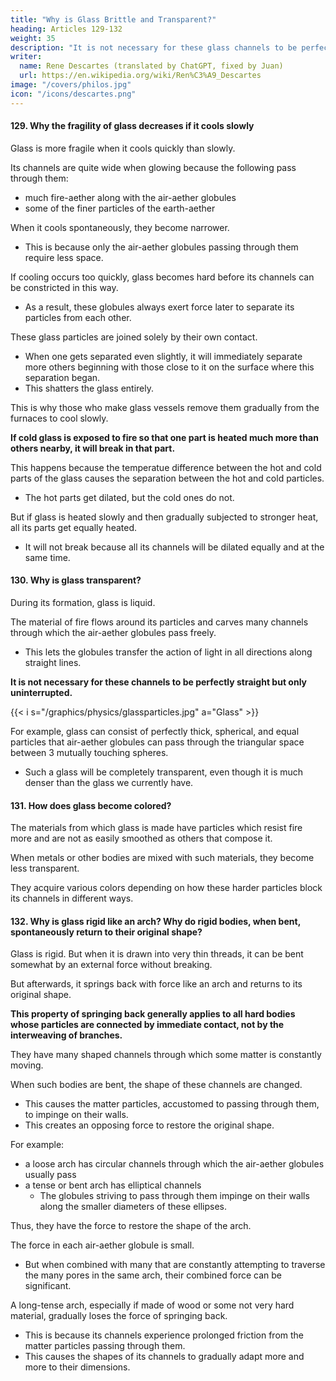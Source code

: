 ```yaml
---
title: "Why is Glass Brittle and Transparent?"
heading: Articles 129-132
weight: 35
description: "It is not necessary for these glass channels to be perfectly straight but only uninterrupted."
writer:
  name: Rene Descartes (translated by ChatGPT, fixed by Juan)
  url: https://en.wikipedia.org/wiki/Ren%C3%A9_Descartes
image: "/covers/philos.jpg"
icon: "/icons/descartes.png"
---
```



#### 129. Why the fragility of glass decreases if it cools slowly

Glass is more fragile when it cools quickly than slowly.

Its channels are quite wide when glowing because the following pass through them:
- much fire-aether along with the air-aether globules
- some of the finer particles of the earth-aether

When it cools spontaneously, they become narrower.
- This is because only the air-aether globules passing through them require less space.

If cooling occurs too quickly, glass becomes hard before its channels can be constricted in this way.
- As a result, these globules always exert force later to separate its particles from each other. 

These glass particles are joined solely by their own contact.
- When one gets separated even slightly, it will immediately separate more others beginning with those close to it on the surface where this separation began.
- This shatters the glass entirely.

This is why those who make glass vessels remove them gradually from the furnaces to cool slowly.

**If cold glass is exposed to fire so that one part is heated much more than others nearby, it will break in that part.** 

This happens because the temperatue difference between the hot and cold parts of the glass causes the separation between the hot and cold particles. 
- The hot parts get dilated, but the cold ones do not. 

<!-- its channels cannot be dilated by heat, with the channels of neighboring parts remaining unchanged, so that it is separated from them. -->

But if glass is heated slowly and then gradually subjected to stronger heat, all its parts get equally heated. 
- It will not break because all its channels will be dilated equally and at the same time.


#### 130. Why is glass transparent?

During its formation, glass is liquid.

The material of fire flows around its particles and carves many channels through which the air-aether globules pass freely.
- This lets the globules transfer the action of light in all directions along straight lines.

**It is not necessary for these channels to be perfectly straight but only uninterrupted.**

{{< i s="/graphics/physics/glassparticles.jpg" a="Glass" >}}

For example, glass can consist of perfectly thick, spherical, and equal particles that air-aether globules can pass through the triangular space  between 3 mutually touching spheres.
- Such a glass will be completely transparent, even though it is much denser than the glass we currently have.


#### 131. How does glass become colored?

The materials from which glass is made have particles which resist fire more and are not as easily smoothed as others that compose it.

When metals or other bodies are mixed with such materials, they become less transparent.

They acquire various colors depending on how these harder particles block its channels in different ways.



#### 132. Why is glass rigid like an arch? Why do rigid bodies, when bent, spontaneously return to their original shape?

Glass is rigid. But when it is drawn into very thin threads, it can be bent somewhat by an external force without breaking. 

But afterwards, it springs back with force like an arch and returns to its original shape.

**This property of springing back generally applies to all hard bodies whose particles are connected by immediate contact, not by the interweaving of branches.**

They have many shaped channels through which some matter is constantly moving.

<!-- , as there is no vacuum, and their shapes are suitable for providing free passage to this matter, having been formed by its action,  -->

When such bodies are bent, the shape of these channels are changed.
- This causes the matter particles, accustomed to passing through them, to impinge on their walls. 
- This creates an opposing force to restore the original shape.

For example:
- a loose arch has circular channels through which the air-aether globules usually pass
- a tense or bent arch has elliptical channels 
  - The globules striving to pass through them impinge on their walls along the smaller diameters of these ellipses. 

Thus, they have the force to restore the shape of the arch.

The force in each air-aether globule is small. 
- But when combined with many that are constantly attempting to traverse the many pores in the same arch, their combined force can be significant.

A long-tense arch, especially if made of wood or some not very hard material, gradually loses the force of springing back.
- This is because its channels experience prolonged friction from the matter particles passing through them.
- This causes the shapes of its channels to gradually adapt more and more to their dimensions.

